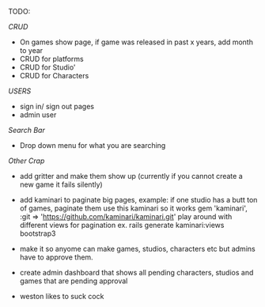 TODO:

*CRUD*
- On games show page, if game was released in past x years, add month to year
- CRUD for platforms
- CRUD for Studio'
- CRUD for Characters



*USERS*
- sign in/ sign out pages
- admin user

*Search Bar*
- Drop down menu for what you are searching

*Other Crap*
- add gritter and make them show up (currently if you cannot create a new game it fails silently)
- add kaminari to paginate big pages, example: if one studio has a butt ton of games, paginate them   use this kaminari so it works gem 'kaminari', :git => 'https://github.com/kaminari/kaminari.git'     play around with different views for pagination ex. rails generate kaminari:views bootstrap3
- make it so anyome can make games, studios, characters etc but admins have to approve them.
- create admin dashboard that shows all pending characters, studios and games that are pending approval


- weston likes to suck cock

